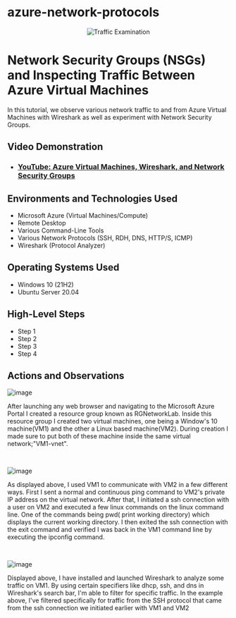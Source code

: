 # azure-network-protocols
<p align="center">
<img src="https://i.imgur.com/Ua7udoS.png" alt="Traffic Examination"/>
</p>

<h1>Network Security Groups (NSGs) and Inspecting Traffic Between Azure Virtual Machines</h1>
In this tutorial, we observe various network traffic to and from Azure Virtual Machines with Wireshark as well as experiment with Network Security Groups. <br />


<h2>Video Demonstration</h2>

- ### [YouTube: Azure Virtual Machines, Wireshark, and Network Security Groups](https://www.youtube.com)

<h2>Environments and Technologies Used</h2>

- Microsoft Azure (Virtual Machines/Compute)
- Remote Desktop
- Various Command-Line Tools
- Various Network Protocols (SSH, RDH, DNS, HTTP/S, ICMP)
- Wireshark (Protocol Analyzer)

<h2>Operating Systems Used </h2>

- Windows 10 (21H2)
- Ubuntu Server 20.04

<h2>High-Level Steps</h2>

- Step 1
- Step 2
- Step 3
- Step 4

<h2>Actions and Observations</h2>

<p>

![image](https://github.com/bradgarton13/azure-network-protocols/assets/166873905/56fb7f13-b704-4146-bc64-a211d6a48fc5)

  
</p>
<p>
After launching any web browser and navigating to the Microsoft Azure Portal I created a resource group known as RGNetworkLab. Inside this resource group I created two virtual machines, one being a Window's 10 machine(VM1) and the other a Linux based machine(VM2).
  During creation I made sure to put both of these machine inside the same virtual network;"VM1-vnet".
</p>
<br />

<p>

![image](https://github.com/bradgarton13/azure-network-protocols/assets/166873905/e33dbd43-14ef-497d-865f-51e5bb2df751)


</p>
<p>
As displayed above, I used VM1 to communicate with VM2 in a few different ways. First I sent a normal and continuous ping command to VM2's private IP address on the virtual network. After that, I initiated a ssh connection with a user on VM2 and executed a few linux commands on the linux command line. One of the commands being pwd( print working directory) which displays the current working directory. I then exited the ssh connection with the exit command and verified I was back in the VM1 command line by executing the ipconfig command.
</p>
<br />


![image](https://github.com/bradgarton13/azure-network-protocols/assets/166873905/2d5740b7-1e91-4ed3-b136-991679fec89c)



</p>
<p>
Displayed above, I have installed and launched Wireshark to analyze some traffic on VM1. By using certain specifiers like dhcp, ssh, and dns in Wireshark's search bar, I'm able to filter for specific traffic. In the example above, I've filtered specifically for traffic from the SSH protocol that came from the ssh connection we initiated earlier with VM1 and VM2
</p>
<br />
